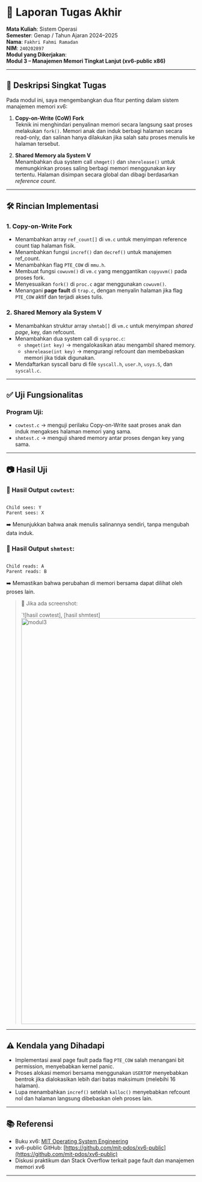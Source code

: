 
# 📝 Laporan Tugas Akhir

**Mata Kuliah**: Sistem Operasi  
**Semester**: Genap / Tahun Ajaran 2024–2025  
**Nama**: `Fakhri Fahmi Ramadan`  
**NIM**: `240202897`  
**Modul yang Dikerjakan**:  
**Modul 3 – Manajemen Memori Tingkat Lanjut (xv6-public x86)**

---

## 📌 Deskripsi Singkat Tugas

Pada modul ini, saya mengembangkan dua fitur penting dalam sistem manajemen memori xv6:

1. **Copy-on-Write (CoW) Fork**  
   Teknik ini menghindari penyalinan memori secara langsung saat proses melakukan `fork()`. Memori anak dan induk berbagi halaman secara read-only, dan salinan hanya dilakukan jika salah satu proses menulis ke halaman tersebut.

2. **Shared Memory ala System V**  
   Menambahkan dua system call `shmget()` dan `shmrelease()` untuk memungkinkan proses saling berbagi memori menggunakan *key* tertentu. Halaman disimpan secara global dan dibagi berdasarkan *reference count*.

---

## 🛠️ Rincian Implementasi

### 1. Copy-on-Write Fork

- Menambahkan array `ref_count[]` di `vm.c` untuk menyimpan reference count tiap halaman fisik.
- Menambahkan fungsi `incref()` dan `decref()` untuk manajemen ref_count.
- Menambahkan flag `PTE_COW` di `mmu.h`.
- Membuat fungsi `cowuvm()` di `vm.c` yang menggantikan `copyuvm()` pada proses fork.
- Menyesuaikan `fork()` di `proc.c` agar menggunakan `cowuvm()`.
- Menangani **page fault** di `trap.c`, dengan menyalin halaman jika flag `PTE_COW` aktif dan terjadi akses tulis.

### 2. Shared Memory ala System V

- Menambahkan struktur array `shmtab[]` di `vm.c` untuk menyimpan *shared page*, key, dan refcount.
- Menambahkan dua system call di `sysproc.c`:
  - `shmget(int key)` → mengalokasikan atau mengambil shared memory.
  - `shmrelease(int key)` → mengurangi refcount dan membebaskan memori jika tidak digunakan.
- Mendaftarkan syscall baru di file `syscall.h`, `user.h`, `usys.S`, dan `syscall.c`.

---

## ✅ Uji Fungsionalitas

### Program Uji:

- `cowtest.c` → menguji perilaku Copy-on-Write saat proses anak dan induk mengakses halaman memori yang sama.
- `shmtest.c` → menguji shared memory antar proses dengan key yang sama.

---

## 📷 Hasil Uji

### 📍 Hasil Output `cowtest`:

```

Child sees: Y
Parent sees: X

```

➡️ Menunjukkan bahwa anak menulis salinannya sendiri, tanpa mengubah data induk.

### 📍 Hasil Output `shmtest`:

```

Child reads: A
Parent reads: B

```

➡️ Memastikan bahwa perubahan di memori bersama dapat dilihat oleh proses lain.

> 📸 Jika ada screenshot:
>
> `![hasil cowtest], [hasil shmtest]
><img width="1919" height="1079" alt="modul3" src="https://github.com/user-attachments/assets/3a252412-25b7-4afb-9e44-5a36e34c7372" />

> 

---

## ⚠️ Kendala yang Dihadapi

- Implementasi awal page fault pada flag `PTE_COW` salah menangani bit permission, menyebabkan kernel panic.
- Proses alokasi memori bersama menggunakan `USERTOP` menyebabkan bentrok jika dialokasikan lebih dari batas maksimum (melebihi 16 halaman).
- Lupa menambahkan `incref()` setelah `kalloc()` menyebabkan refcount nol dan halaman langsung dibebaskan oleh proses lain.

---

## 📚 Referensi

- Buku xv6: [MIT Operating System Engineering](https://pdos.csail.mit.edu/6.828/2018/xv6/book-rev11.pdf)
- xv6-public GitHub: [https://github.com/mit-pdos/xv6-public](https://github.com/mit-pdos/xv6-public)
- Diskusi praktikum dan Stack Overflow terkait page fault dan manajemen memori xv6

---
```

